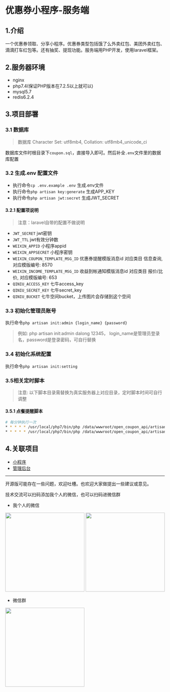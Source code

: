 # 优惠券小程序-服务端
## 1.介绍
一个优惠券领取、分享小程序。优惠券类型包括饿了么外卖红包、美团外卖红包、滴滴打车红包等。还有抽奖、提现功能。服务端用PHP开发，使用laravel框架。

## 2.服务器环境
- nginx
- php7.4(保证PHP版本在7.2.5以上就可以)
- mysql5.7
- redis6.2.4

## 3.项目部署
### 3.1 数据库
> 数据库 Character Set: utf8mb4, Collation: utf8mb4_unicode_ci

数据库文件时根目录下`coupon.sql`，直接导入即可。然后补全`.env`文件里的数据库配置

### 3.2 生成.env 配置文件
- 执行命令`cp .env.example .env` 生成.env文件
- 执行命令`php artisan key:generate` 生成APP_KEY
- 执行命令`php artisan jwt:secret` 生成JWT_SECRET

#### 3.2.1 配置项说明
> 注意：laravel自带的配置不做说明
- `JWT_SECRET` jwt密钥
- `JWT_TTL` jwt有效分钟数
- `WEIXIN_APPID` 小程序appid
- `WEIXIN_APPSECRET` 小程序密钥
- `WEIXIN_COUPON_TEMPLATE_MSG_ID` 优惠券提醒模版消息id 对应类目 信息查询, 对应模版编号: 8570
- `WEIXIN_INCOME_TEMPLATE_MSG_ID` 收益到帐通知模版消息id 对应类目 报价/比价, 对应模版编号: 653
- `QINIU_ACCESS_KEY` 七牛access_key
- `QINIU_SECRET_KEY` 七牛secret_key
- `QINIU_BUCKET` 七牛空间bucket，上传图片会存储到这个空间

### 3.3 初始化管理员账号
执行命令`php artisan init:admin {login_name} {password}`
> 例如: php artisan init:admin dalong 12345， login_name是管理员登录名，password是登录密码，可自行替换
### 3.4 初始化系统配置
执行命令`php artisan init:setting`

### 3.5相关定时脚本
> 注意: 以下脚本目录需替换为真实服务器上对应目录，定时脚本时间可自行调整
#### 3.5.1 点餐提醒脚本
```sh
# 每分钟执行一次
* * * * * /usr/local/php7/bin/php /data/wwwroot/open_coupon_api/artisan dinner:notice clock1
* * * * * /usr/local/php7/bin/php /data/wwwroot/open_coupon_api/artisan dinner:notice clock2
```
## 4.关联项目
- [小程序](https://github.com/lxr9161/os-coupon-miniprogram)
- [管理后台](https://github.com/lxr9161/os-coupon-admin)

-----
开源版可能存在一些问题，欢迎吐槽。也欢迎大家做提出一些建议或意见。

技术交流可以扫码添加我个人的微信，也可以扫码进微信群
- 我个人的微信
<div>
  <img src="https://user-images.githubusercontent.com/13703050/155838535-741b3ac8-1e6e-48d2-936c-036eec90bb3b.JPG" width="250"/>
  <img src="https://user-images.githubusercontent.com/13703050/155838542-d63fefb9-7f1a-4e46-a47c-745cbff62c36.JPG" width="250"/>
</div>

- 微信群
<div>
   <img src="https://user-images.githubusercontent.com/13703050/159154826-834f55e3-c886-4b37-812f-5ae0ce249f57.JPG" width="250"/>
</div>

